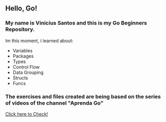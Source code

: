 ## Hello, Go! 

### My name is Vinicius Santos and this is my Go Beginners Repository.  

Im this moment, i learned about:

- Variables
- Packages
- Types
- Control Flow
- Data Grouping
- Structs
- Funcs

### The exercises and files created are being based on the series of videos of the channel "Aprenda Go"
<a href="https://www.youtube.com/c/AprendaGo">Click here to Check!</a>